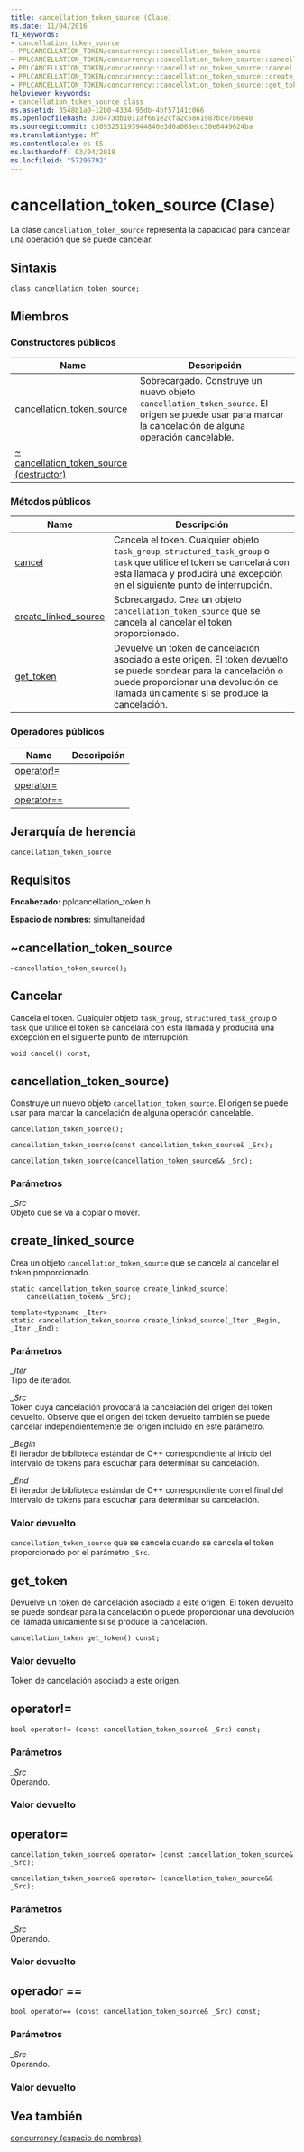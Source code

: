```yaml
---
title: cancellation_token_source (Clase)
ms.date: 11/04/2016
f1_keywords:
- cancellation_token_source
- PPLCANCELLATION_TOKEN/concurrency::cancellation_token_source
- PPLCANCELLATION_TOKEN/concurrency::cancellation_token_source::cancellation_token_source
- PPLCANCELLATION_TOKEN/concurrency::cancellation_token_source::cancel
- PPLCANCELLATION_TOKEN/concurrency::cancellation_token_source::create_linked_source
- PPLCANCELLATION_TOKEN/concurrency::cancellation_token_source::get_token
helpviewer_keywords:
- cancellation_token_source class
ms.assetid: 3548b1a0-12b0-4334-95db-4bf57141c066
ms.openlocfilehash: 330473db1011af661e2cfa2c5861987bce786e40
ms.sourcegitcommit: c3093251193944840e3d0a068ecc30e6449624ba
ms.translationtype: MT
ms.contentlocale: es-ES
ms.lasthandoff: 03/04/2019
ms.locfileid: "57296792"
---
```

# <a name="cancellationtokensource-class"></a>cancellation_token_source (Clase)

La clase `cancellation_token_source` representa la capacidad para cancelar una operación que se puede cancelar.

## <a name="syntax"></a>Sintaxis

```
class cancellation_token_source;
```

## <a name="members"></a>Miembros

### <a name="public-constructors"></a>Constructores públicos

|Name|Descripción|
|----------|-----------------|
|[cancellation_token_source](#ctor)|Sobrecargado. Construye un nuevo objeto `cancellation_token_source`. El origen se puede usar para marcar la cancelación de alguna operación cancelable.|
|[~ cancellation_token_source (destructor)](#dtor)||

### <a name="public-methods"></a>Métodos públicos

|Name|Descripción|
|----------|-----------------|
|[cancel](#cancel)|Cancela el token. Cualquier objeto `task_group`, `structured_task_group` o `task` que utilice el token se cancelará con esta llamada y producirá una excepción en el siguiente punto de interrupción.|
|[create_linked_source](#create_linked_source)|Sobrecargado. Crea un objeto `cancellation_token_source` que se cancela al cancelar el token proporcionado.|
|[get_token](#get_token)|Devuelve un token de cancelación asociado a este origen. El token devuelto se puede sondear para la cancelación o puede proporcionar una devolución de llamada únicamente si se produce la cancelación.|

### <a name="public-operators"></a>Operadores públicos

|Name|Descripción|
|----------|-----------------|
|[operator!=](#operator_neq)||
|[operator=](#operator_eq)||
|[operator==](#operator_eq_eq)||

## <a name="inheritance-hierarchy"></a>Jerarquía de herencia

`cancellation_token_source`

## <a name="requirements"></a>Requisitos

**Encabezado:** pplcancellation_token.h

**Espacio de nombres:** simultaneidad

##  <a name="dtor"></a> ~cancellation_token_source

```
~cancellation_token_source();
```

##  <a name="cancel"></a> Cancelar

Cancela el token. Cualquier objeto `task_group`, `structured_task_group` o `task` que utilice el token se cancelará con esta llamada y producirá una excepción en el siguiente punto de interrupción.

```
void cancel() const;
```

##  <a name="ctor"></a> cancellation_token_source)

Construye un nuevo objeto `cancellation_token_source`. El origen se puede usar para marcar la cancelación de alguna operación cancelable.

```
cancellation_token_source();

cancellation_token_source(const cancellation_token_source& _Src);

cancellation_token_source(cancellation_token_source&& _Src);
```

### <a name="parameters"></a>Parámetros

*_Src*<br/>
Objeto que se va a copiar o mover.

##  <a name="create_linked_source"></a> create_linked_source

Crea un objeto `cancellation_token_source` que se cancela al cancelar el token proporcionado.

```
static cancellation_token_source create_linked_source(
    cancellation_token& _Src);

template<typename _Iter>
static cancellation_token_source create_linked_source(_Iter _Begin, _Iter _End);
```

### <a name="parameters"></a>Parámetros

*_Iter*<br/>
Tipo de iterador.

*_Src*<br/>
Token cuya cancelación provocará la cancelación del origen del token devuelto. Observe que el origen del token devuelto también se puede cancelar independientemente del origen incluido en este parámetro.

*_Begin*<br/>
El iterador de biblioteca estándar de C++ correspondiente al inicio del intervalo de tokens para escuchar para determinar su cancelación.

*_End*<br/>
El iterador de biblioteca estándar de C++ correspondiente con el final del intervalo de tokens para escuchar para determinar su cancelación.

### <a name="return-value"></a>Valor devuelto


  `cancellation_token_source` que se cancela cuando se cancela el token proporcionado por el parámetro `_Src`.

##  <a name="get_token"></a> get_token

Devuelve un token de cancelación asociado a este origen. El token devuelto se puede sondear para la cancelación o puede proporcionar una devolución de llamada únicamente si se produce la cancelación.

```
cancellation_token get_token() const;
```

### <a name="return-value"></a>Valor devuelto

Token de cancelación asociado a este origen.

##  <a name="operator_neq"></a> operator!=

```
bool operator!= (const cancellation_token_source& _Src) const;
```

### <a name="parameters"></a>Parámetros

*_Src*<br/>
Operando.

### <a name="return-value"></a>Valor devuelto

##  <a name="operator_eq"></a> operator=

```
cancellation_token_source& operator= (const cancellation_token_source& _Src);

cancellation_token_source& operator= (cancellation_token_source&& _Src);
```

### <a name="parameters"></a>Parámetros

*_Src*<br/>
Operando.

### <a name="return-value"></a>Valor devuelto

##  <a name="operator_eq_eq"></a> operador ==

```
bool operator== (const cancellation_token_source& _Src) const;
```

### <a name="parameters"></a>Parámetros

*_Src*<br/>
Operando.

### <a name="return-value"></a>Valor devuelto

## <a name="see-also"></a>Vea también

[concurrency (espacio de nombres)](concurrency-namespace.md)
